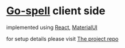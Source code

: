 # <a href="https://github.com/youssefsiam38/go-spell" >Go-spell</a> client side

implemented using <a href="https://reactjs.org/">React</a>, <a href="https://material-ui.com/">MaterialUI</a>

for setup details please visit <a href="https://github.com/youssefsiam38/go-spell" >The project repo</a>


